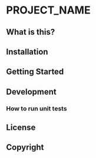 # PROJECT_NAME

## What is this?

## Installation

## Getting Started

## Development

### How to run unit tests

## License

## Copyright
